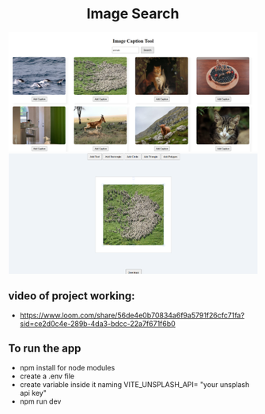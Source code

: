<h1 align="center">Image Search </h1>

![Demo App](/public/img1.png)
![Demo App](/public/img2.png)

## video of project working:
- https://www.loom.com/share/56de4e0b70834a6f9a5791f26cfc71fa?sid=ce2d0c4e-289b-4da3-bdcc-22a7f671f6b0

## To run the app
- npm install for node modules
- create a .env file
- create variable inside it naming VITE_UNSPLASH_API= "your unsplash api key"
- npm run dev
